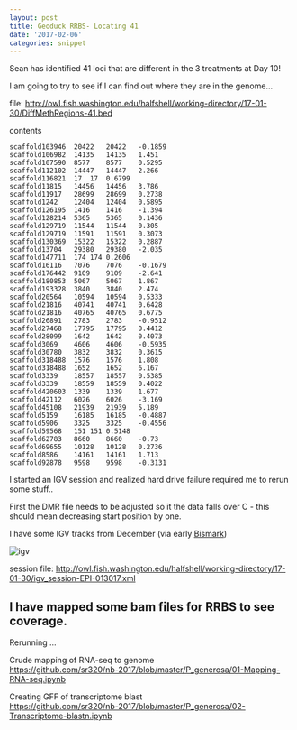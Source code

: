 ```yaml
---
layout: post
title: Geoduck RRBS- Locating 41
date: '2017-02-06'
categories: snippet
---
```


Sean has identified 41 loci that are different in the 3 treatments at Day 10!

I am going to try to see if I can find out where they are in the genome...

file: http://owl.fish.washington.edu/halfshell/working-directory/17-01-30/DiffMethRegions-41.bed

contents    

```
scaffold103946	20422	20422	-0.1859
scaffold106982	14135	14135	1.451
scaffold107590	8577	8577	0.5295
scaffold112102	14447	14447	2.266
scaffold116821	17	17	0.6799
scaffold11815	14456	14456	3.786
scaffold11917	28699	28699	0.2738
scaffold1242	12404	12404	0.5895
scaffold126195	1416	1416	-1.394
scaffold128214	5365	5365	0.1436
scaffold129719	11544	11544	0.305
scaffold129719	11591	11591	0.3073
scaffold130369	15322	15322	0.2887
scaffold13704	29380	29380	-2.035
scaffold147711	174	174	0.2606
scaffold16116	7076	7076	-0.1679
scaffold176442	9109	9109	-2.641
scaffold180853	5067	5067	1.867
scaffold193328	3840	3840	2.474
scaffold20564	10594	10594	0.5333
scaffold21816	40741	40741	0.6428
scaffold21816	40765	40765	0.6775
scaffold26891	2783	2783	-0.9512
scaffold27468	17795	17795	0.4412
scaffold28099	1642	1642	0.4073
scaffold3069	4606	4606	-0.5935
scaffold30780	3832	3832	0.3615
scaffold318488	1576	1576	1.808
scaffold318488	1652	1652	6.167
scaffold3339	18557	18557	0.5385
scaffold3339	18559	18559	0.4022
scaffold420603	1339	1339	1.677
scaffold42112	6026	6026	-3.169
scaffold45108	21939	21939	5.189
scaffold5159	16185	16185	-0.4887
scaffold5906	3325	3325	-0.4556
scaffold59568	151	151	0.5148
scaffold62783	8660	8660	-0.73
scaffold69655	10128	10128	0.2736
scaffold8586	14161	14161	1.713
scaffold92878	9598	9598	-0.3131
```




I started an IGV session and realized hard drive failure required me to rerun some stuff..


First the DMR file needs to be adjusted so it the data falls over C - this should mean decreasing start position by one.

I have some IGV tracks from December (via early [Bismark](https://github.com/sr320/nb-2017/blob/master/P_generosa/03-Bismark-SAM-IGV.ipynb))

![igv](http://eagle.fish.washington.edu/cnidarian/skitch/IGV_-_Session__http___owl_fish_washington_edu_halfshell_igv_session-EPI-010217_xml_1E4004A0.png)

session file: http://owl.fish.washington.edu/halfshell/working-directory/17-01-30/igv_session-EPI-013017.xml

I have mapped some bam files for RRBS to see coverage.
---

Rerunning ... 

Crude mapping of RNA-seq to genome     
https://github.com/sr320/nb-2017/blob/master/P_generosa/01-Mapping-RNA-seq.ipynb

Creating GFF of transcriptome blast    
https://github.com/sr320/nb-2017/blob/master/P_generosa/02-Transcriptome-blastn.ipynb



